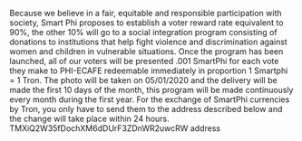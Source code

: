 
Because we believe in a fair, equitable and responsible participation with society, Smart Phi proposes to establish a voter reward rate equivalent to 90%, the other 10% will go to a social integration program consisting of donations to institutions that help fight violence and discrimination against women and children in vulnerable situations.
Once the program has been launched, all of our voters will be presented .001 SmartPhi for each vote they make to PHI-ECAFE redeemable immediately in proportion 1 Smartphi = 1 Tron. The photo will be taken on 05/01/2020 and the delivery will be made the first 10 days of the month, this program will be made continuously every month during the first year.
For the exchange of SmartPhi currencies by Tron, you only have to send them to the address described below and the change will take place within 24 hours.
 TMXiQ2W35fDochXM6dDUrF3ZDnWR2uwcRW address
